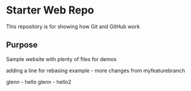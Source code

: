 # Starter Web Repo

This repository is for showing how Git and GitHub work

## Purpose

Sample website with plenty of files for demos

adding a line for rebasing example - more changes from myfeaturebranch

glenn - hello
glenn - hello2



